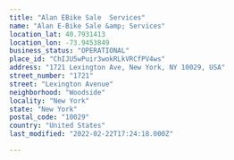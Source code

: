 ```yaml
---
title: "Alan EBike Sale  Services"
name: "Alan E-Bike Sale &amp; Services"
location_lat: 40.7931413
location_lon: -73.9453849
business_status: "OPERATIONAL"
place_id: "ChIJU5wPuir3wokRLkVRCfPV4ws"
address: "1721 Lexington Ave, New York, NY 10029, USA"
street_number: "1721"
street: "Lexington Avenue"
neighborhood: "Woodside"
locality: "New York"
state: "New York"
postal_code: "10029"
country: "United States"
last_modified: "2022-02-22T17:24:18.000Z"

---
```

